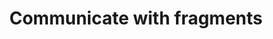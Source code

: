 ---
layout: default
title: Communicate with fragments
grand_parent: App navigation
nav_order: 8
parent: Fragments
---